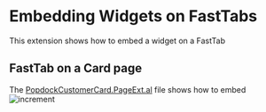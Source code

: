 # Embedding Widgets on FastTabs
This extension shows how to embed a widget on a FastTab

## FastTab on a Card page
The [PopdockCustomerCard.PageExt.al](PopdockCustomerCard.PageExt.al) file shows how to embed 
![increment](https://www.eonesolutions.com/wp-content/uploads/2020/10/FastTab.gif)

